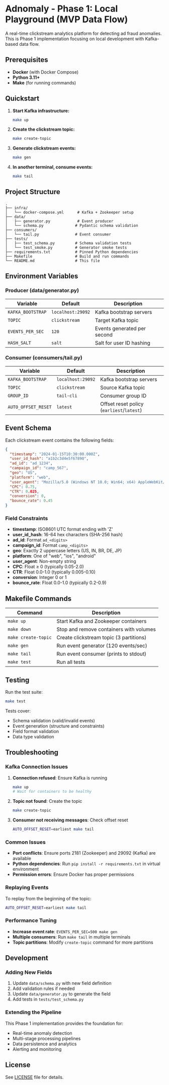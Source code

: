 # Adnomaly - Phase 1: Local Playground (MVP Data Flow)

A real-time clickstream analytics platform for detecting ad fraud anomalies. This is Phase 1 implementation focusing on local development with Kafka-based data flow.

## Prerequisites

- **Docker** (with Docker Compose)
- **Python 3.11+**
- **Make** (for running commands)

## Quickstart

1. **Start Kafka infrastructure:**
   ```bash
   make up
   ```

2. **Create the clickstream topic:**
   ```bash
   make create-topic
   ```

3. **Generate clickstream events:**
   ```bash
   make gen
   ```

4. **In another terminal, consume events:**
   ```bash
   make tail
   ```

## Project Structure

```
.
├── infra/
│   └── docker-compose.yml      # Kafka + Zookeeper setup
├── data/
│   ├── generator.py            # Event producer
│   └── schema.py              # Pydantic schema validation
├── consumers/
│   └── tail.py                # Event consumer
├── tests/
│   ├── test_schema.py         # Schema validation tests
│   └── test_smoke.py          # Generator smoke tests
├── requirements.txt           # Pinned Python dependencies
├── Makefile                   # Build and run commands
└── README.md                  # This file
```

## Environment Variables

### Producer (data/generator.py)
| Variable | Default | Description |
|----------|---------|-------------|
| `KAFKA_BOOTSTRAP` | `localhost:29092` | Kafka bootstrap servers |
| `TOPIC` | `clickstream` | Target Kafka topic |
| `EVENTS_PER_SEC` | `120` | Events generated per second |
| `HASH_SALT` | `salt` | Salt for user ID hashing |

### Consumer (consumers/tail.py)
| Variable | Default | Description |
|----------|---------|-------------|
| `KAFKA_BOOTSTRAP` | `localhost:29092` | Kafka bootstrap servers |
| `TOPIC` | `clickstream` | Source Kafka topic |
| `GROUP_ID` | `tail-cli` | Consumer group ID |
| `AUTO_OFFSET_RESET` | `latest` | Offset reset policy (`earliest`/`latest`) |

## Event Schema

Each clickstream event contains the following fields:

```json
{
  "timestamp": "2024-01-15T10:30:00.000Z",
  "user_id_hash": "a1b2c3d4e5f67890",
  "ad_id": "ad_1234",
  "campaign_id": "camp_567",
  "geo": "US",
  "platform": "web",
  "user_agent": "Mozilla/5.0 (Windows NT 10.0; Win64; x64) AppleWebKit/537.36",
  "CPC": 0.75,
  "CTR": 0.025,
  "conversion": 0,
  "bounce_rate": 0.45
}
```

### Field Constraints

- **timestamp**: ISO8601 UTC format ending with 'Z'
- **user_id_hash**: 16-64 hex characters (SHA-256 hash)
- **ad_id**: Format `ad_<digits>`
- **campaign_id**: Format `camp_<digits>`
- **geo**: Exactly 2 uppercase letters (US, IN, BR, DE, JP)
- **platform**: One of "web", "ios", "android"
- **user_agent**: Non-empty string
- **CPC**: Float ≥ 0 (typically 0.05-2.0)
- **CTR**: Float 0.0-1.0 (typically 0.005-0.10)
- **conversion**: Integer 0 or 1
- **bounce_rate**: Float 0.0-1.0 (typically 0.2-0.9)

## Makefile Commands

| Command | Description |
|---------|-------------|
| `make up` | Start Kafka and Zookeeper containers |
| `make down` | Stop and remove containers with volumes |
| `make create-topic` | Create clickstream topic (3 partitions) |
| `make gen` | Run event generator (120 events/sec) |
| `make tail` | Run event consumer (prints to stdout) |
| `make test` | Run all tests |

## Testing

Run the test suite:
```bash
make test
```

Tests cover:
- Schema validation (valid/invalid events)
- Event generation (structure and constraints)
- Field format validation
- Data type validation

## Troubleshooting

### Kafka Connection Issues

1. **Connection refused**: Ensure Kafka is running
   ```bash
   make up
   # Wait for containers to be healthy
   ```

2. **Topic not found**: Create the topic
   ```bash
   make create-topic
   ```

3. **Consumer not receiving messages**: Check offset reset
   ```bash
   AUTO_OFFSET_RESET=earliest make tail
   ```

### Common Issues

- **Port conflicts**: Ensure ports 2181 (Zookeeper) and 29092 (Kafka) are available
- **Python dependencies**: Run `pip install -r requirements.txt` in virtual environment
- **Permission errors**: Ensure Docker has proper permissions

### Replaying Events

To replay from the beginning of the topic:
```bash
AUTO_OFFSET_RESET=earliest make tail
```

### Performance Tuning

- **Increase event rate**: `EVENTS_PER_SEC=500 make gen`
- **Multiple consumers**: Run `make tail` in multiple terminals
- **Topic partitions**: Modify `create-topic` command for more partitions

## Development

### Adding New Fields

1. Update `data/schema.py` with new field definition
2. Add validation rules if needed
3. Update `data/generator.py` to generate the field
4. Add tests in `tests/test_schema.py`

### Extending the Pipeline

This Phase 1 implementation provides the foundation for:
- Real-time anomaly detection
- Multi-stage processing pipelines
- Data persistence and analytics
- Alerting and monitoring

## License

See [LICENSE](LICENSE) file for details.
